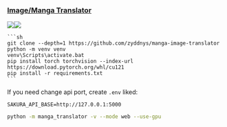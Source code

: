 ### [Image/Manga Translator](https://github.com/zyddnys/manga-image-translator)

![](https://img.shields.io/github/license/zyddnys/manga-image-translator)[![](https://img.shields.io/github/last-commit/scillidan/manga-image-translator/main)](https://github.com/scillidan/manga-image-translator)

````{tab} From source
```sh
git clone --depth=1 https://github.com/zyddnys/manga-image-translator
python -m venv venv
venv\Scripts\activate.bat
pip install torch torchvision --index-url https://download.pytorch.org/whl/cu121
pip install -r requirements.txt
```
````

If you need change api port, create `.env` liked:

```
SAKURA_API_BASE=http://127.0.0.1:5000
```

```sh
python -m manga_translator -v --mode web --use-gpu
```